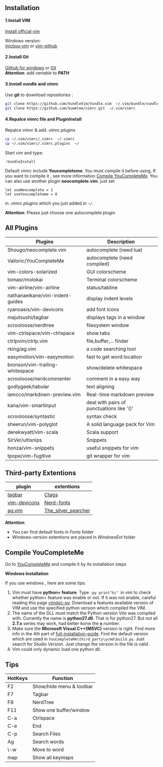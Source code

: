 Installation
----
#### 1.Install VIM
[Install official vim][0]<br />

Windows version:<br />
[micbou-vim][12]  or  [vim-github][13]

#### 2.Install Git
[Github for windows][1] or [Git][2]<br />
__Attention__: add _variable_ to __PATH__

#### 3.Install vundle and vimrc
Use __git__ to download repositories :
```sh
git clone https://github.com/VundleVim/Vundle.vim  ~/.vim/bundle/vundle
git clone https://github.com/Suwmlee/vimrc.git  ~/.vim/vimrc
```
#### 4.Repalce vimrc file and PluginInstall
Repalce _vimrc_ & add _.vimrc.plugins_
```sh
cp ~/.vim/vimrc/_vimrc  ~/.vimrc
cp ~/.vim/vimrc/.vimrc.plugins  ~/
```
Start vim and type:
```vim
:VundleInstall
```
Default vimrc include __Youcompleteme__. You must compile it before using.
If you want to compile it , see more information [Compile YouCompleteMe](#compileycm).
You can also use another plugin __neocomplete.vim__. just set
```vim
let useNeocomplete = 1
let useYoucompleteme = 0
```
in _.vimrc.plugins_ which you just added in `~/`.

__Attention__: Please just choose one autocomplete plugin

All Plugins
----
| Plugins                         | Description                               |
| ----                            | ----                                      |
| Shougo/neocomplete.vim          | autocomplete (need lua)                   |
| Valloric/YouCompleteMe          | autocomplete (need compiled)              |
| vim-colors-solarized            | GUI colorscheme                           |
| tomasr/molokai                  | Terminal colorscheme                      |
| vim-airline/vim-airline         | status/tabline                            |
| nathanaelkane/vim-indent-guides | display indent levels                     |
| ryanoasis/vim-devicons          | add font icons                            |
| majutsushi/tagbar               | displays tags in a window                 |
| scrooloose/nerdtree             | filesystem window                         |
| vim-ctrlspace/vim-ctrlspace     | show tabs                                 |
| ctrlpvim/ctrlp.vim              | file,buffer,... finder                    |
| rking/ag.vim                    | a code searching tool                     |
| easymotion/vim-easymotion       | fast to get word location                 |
| bronson/vim-trailing-whitespace | show/delete whitespace                    |
| scrooloose/nerdcommenter        | comment in a easy way                     |
| godlygeek/tabular               | text aligning                             |
| iamcco/markdown-preview.vim     | Real-time markdown preview                |
| kana/vim-smartinput             | deal with pairs of punctuations like '()' |
| scrooloose/syntastic            | syntax check                              |
| sheerun/vim-polyglot            | A solid language pack for Vim             |
| derekwyatt/vim-scala            | Scala support                             |
| SirVer/ultisnips                | Snippets                                  |
| honza/vim-snippets              | useful snippets for vim                   |
| tpope/vim-fugitive              | git wrapper for vim                       |

Third-party Extentions
----
| plugin            | extentions               |
| ----              | ----                     |
| [tagbar][11]      | [Ctags][3]               |
| [vim-devicons][9] | [Nerd-fonts][8]          |
| [ag.vim][10]      | [The_silver_searcher][7] |
__Attention__:
* You can find default fonts in _Fonts_ folder
* Windows-version extentions are placed in _WindowsExt_ folder

<a name="compileycm"></a>
## Compile YouCompleteMe

Go to [YouCompleteMe][4] and compile it by its installation steps

__Windows Installation__

If you use windows , here are some tips:

1. Vim must have __python+ feature__. Type `:py print"hi" `in vim to check whether
python+ feature was enable or not. If it was not enable, careful reading this
page [vimdoc-py][5]. Download a features available version of VIM and use the
specified python version which compiled the VIM.
2. The name of the DLL must match the Python version Vim was compiled with.
Currently the name is __python27.dll__. That is for python27. But not all __2.7.x__
series may work, had better konw the __x__ number.
3. Make sure the __Microsoft Visual C++(MSVC)__ version is right. Find more info
in the 4th part of [full-installation-guide][6]. Find the default version which
are used in `YouCompleteMe\third_party\ycmd\build.py`. Just search for
_Studio Version_. Just change the version in the file is valid .
4. Vim could only dynamic load one python dll.

## Tips

| HotKeys | Function                 |
| ----    | ----                     |
| F2      | Show/hide menu & toolbar |
| F7      | Tagbar                   |
| F8      | NerdTree                 |
| F11     | Show one buffer/window   |
| C-a     | Ctrlspace                |
| C-e     | End                      |
| C-p     | Search Files             |
| Ag      | Search words             |
| \\-w    | Move to word             |
| map     | Show all keymaps         |

[0]: http://www.vim.org/download.php
[1]: https://windows.github.com/
[2]: http://git-scm.com/downloads
[3]: http://ctags.sourceforge.net/
[4]: https://github.com/Valloric/YouCompleteMe
[5]: http://vimdoc.sourceforge.net/htmldoc/if_pyth.html#python-dynamic
[6]: https://github.com/Valloric/YouCompleteMe#full-installation-guide
[7]: https://github.com/ggreer/the_silver_searcher
[8]: https://github.com/ryanoasis/nerd-fonts
[9]: https://github.com/ryanoasis/vim-devicons
[10]: https://github.com/rking/ag.vim
[11]: https://github.com/majutsushi/tagbar
[12]: https://github.com/micbou/vim
[13]: https://github.com/vim/vim-win32-installer
